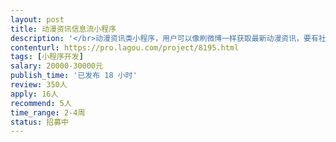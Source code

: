 ```yaml
---                
layout: post       
title: 动漫资讯信息流小程序           
description: '</br>动漫资讯类小程序，用户可以像刷微博一样获取最新动漫资讯，要有社区，用户中心功能。后台要有编辑发布文章、图片、视频的功能</br>参考产品：二饼app</br>'     
contenturl: https://pro.lagou.com/project/8195.html      
tags: [小程序开发]            
salary: 20000-30000元          
publish_time: '已发布 18 小时'         
review: 350人                   
apply: 16人                   
recommend: 5人                   
time_range: 2-4周              
status: 招募中                  
---                 
```

